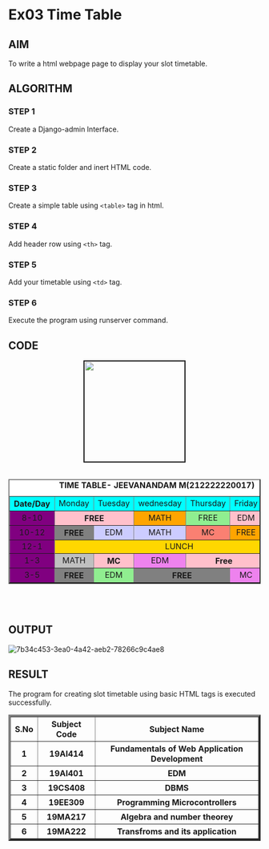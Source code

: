 # Ex03 Time Table

## AIM
To write a html webpage page to display your slot timetable.
## ALGORITHM
### STEP 1
Create a Django-admin Interface.

### STEP 2
Create a static folder and inert HTML code.

### STEP 3
Create a simple table using ```<table>``` tag in html.

### STEP 4
Add header row using ```<th>``` tag.

### STEP 5
Add your timetable using ```<td>``` tag.

### STEP 6
Execute the program using runserver command.

## CODE
<!DOCTYPE html>
<html lang="en">
<head>
<center>
<img src ="logo.png" width="200" cellspacing="2" cellpaddin="2" border="2" bgcolor="white">
</center>
<title>TIME JEEVANANDAM M (212222220017)</title>
</head>
<body>

<table align="center" width="600" cellspacing="2" cellpadding="2" border="2" bgcolor="white">
<caption><b>TIME TABLE- JEEVANANDAM M(212222220017)</b></caption><br>

<th align bgcolor="cyan" >Date/Day</td>
<td align bgcolor="cyan" >Monday</td>
<td align bgcolor="cyan" >Tuesday</td>
<td align bgcolor="cyan" >wednesday</td>
<td align bgcolor="cyan" >Thursday</td>
<td align bgcolor="cyan" >Friday</td>
<td align bgcolor="cyan" >Saturday</td>
</tr>
</tr>
<tr align="center">
<td align bgcolor="PURPLE">8-10</th>  
<th colspan="2" bgcolor="pink">FREE</th>    
<td align bgcolor="orange">MATH</th>
<td align bgcolor="lightgreen">FREE</th>
<td colspan="1" bgcolor="pink">EDM</th>    
<td align bgcolor="lightgreen">FREE</th>
</tr>
<tr>
<tr align="center">
<td align bgcolor="PURPLE">10-12</td>
<th align="color" colspan="1" bgcolor="GREY">FREE</th>  
<td align bgcolor="#CCCCFF">EDM</td>
<td align bgcolor="#CCCCFF">MATH</td>
<td align bgcolor="#FA8072"> MC</td>
<td align bgcolor="orange">FREE</th>
<th align="color" colspan="1" bgcolor="GREY">FREE</th>  
</tr>
<tr>
<tr align="center">
<td align bgcolor="PURPLE">12-1</td>
<td colspan="6" align bgcolor="gold">LUNCH</td>
<tr>
<tr align="center">
<td align bgcolor="PURPLE">1-3</td>
<td align bgcolor="	#C0C0C0">MATH</td>
<th align="color" colspan="1" bgcolor="pink">MC</th>  
<td align bgcolor="violet"> EDM</td>
<th align="color" colspan="2" bgcolor="pink">Free</th>  
<td align bgcolor="	#C0C0C0">FREE</td>
</tr>
<tr>
<tr align="center">
<td align bgcolor="PURPLE">3-5</td>
<th align="color" colspan="1" bgcolor="GREY">FREE</th>  
<td align bgcolor="lightgreen">EDM</th>
<th align="color" colspan="2" bgcolor="GREY">FREE</th>  
<td align bgcolor="violet"> MC</td>
<td align bgcolor="#FA8072"> WEB</td>
</tr>
</table>
</body>
</table>
</br>
<br>
<table align="center" cellspacing="3" cellpadding="3" border="4">
<tr align="center">
<th align >S.No</td>
<th align >Subject Code</td>
<th align >Subject Name</td>
</tr>
<tr>
<tr align="center">
<th align >1</td>
<th align >19AI414</td>
<th align >Fundamentals of Web Application Development</td>
</tr>


<tr>
<tr align="center">
<th align >2</td>
<th align >19AI401</td>
<th align >EDM</td>

</tr>


<tr>
<tr align="center">
<th align >3</td>
<th align >19CS408</td>
<th align >DBMS</td>
</tr>


<tr>
<tr align="center">
<th align >4</td>
<th align >19EE309</td>
<th align >Programming Microcontrollers</td>
</tr>


<tr>
<tr align="center">
<th align >5</td>
<th align >19MA217</td>
<th align >Algebra and number theorey</td>

</tr>
<tr>
<tr align="center">
<th align >6</td>
<th align >19MA222</td>
<th align >Transfroms and its application</td>

</tr>

</html>

## OUTPUT
![7b34c453-3ea0-4a42-aeb2-78266c9c4ae8](https://github.com/jeeva078/slot/assets/147048597/951bd6d5-4bd2-47c8-bb25-5dcaff06beeb)



## RESULT
The program for creating slot timetable using basic HTML tags is executed successfully.
